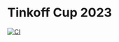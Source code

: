 # Tinkoff Cup 2023
[![CI](https://github.com/iartr/TinkoffCup/actions/workflows/ci.yml/badge.svg)](https://github.com/iartr/TinkoffCup/actions/workflows/ci.yml)